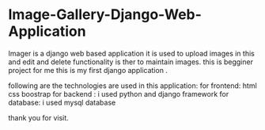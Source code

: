 # Image-Gallery-Django-Web-Application
Imager is a django web based application it is used to upload images in this and edit and delete functionality is ther to maintain images.
this is begginer project for me this is my first django application .

following are the technologies are used in this application:
for frontend:  html css boostrap
for backend :  i used python and django framework
for database: i used mysql database

thank you for visit.
